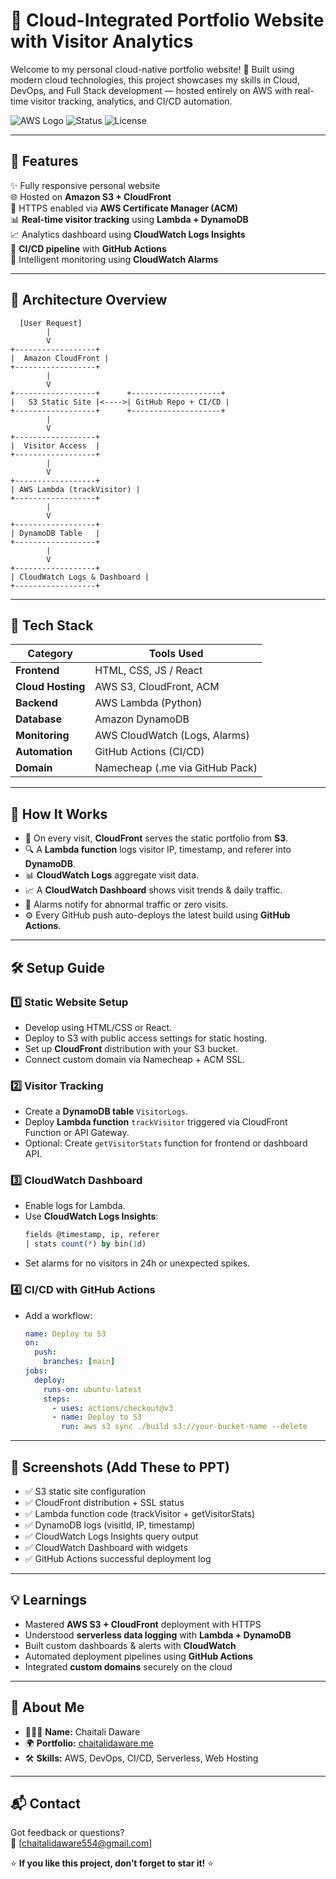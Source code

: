 # 🚀 Cloud-Integrated Portfolio Website with Visitor Analytics

Welcome to my personal cloud-native portfolio website! 🎯 Built using modern cloud technologies, this project showcases my skills in Cloud, DevOps, and Full Stack development — hosted entirely on AWS with real-time visitor tracking, analytics, and CI/CD automation.

![AWS Logo](https://img.shields.io/badge/Built%20with-AWS-FF9900?style=flat&logo=amazon-aws)
![Status](https://img.shields.io/badge/Status-Live-Green)
![License](https://img.shields.io/badge/License-MIT-blue.svg)

---

## 🌟 Features

✨ Fully responsive personal website  
🌐 Hosted on **Amazon S3 + CloudFront**  
🔐 HTTPS enabled via **AWS Certificate Manager (ACM)**  
📊 **Real-time visitor tracking** using **Lambda + DynamoDB**  
📈 Analytics dashboard using **CloudWatch Logs Insights**  
🔄 **CI/CD pipeline** with **GitHub Actions**  
🧠 Intelligent monitoring using **CloudWatch Alarms**

---

## 🧩 Architecture Overview

```
  [User Request]
        |
        V
+------------------+
|  Amazon CloudFront |
+------------------+
        |
        V
+------------------+      +--------------------+
|   S3 Static Site |<---->| GitHub Repo + CI/CD |
+------------------+      +--------------------+
        |
        V
+------------------+
|  Visitor Access  |
+------------------+
        |
        V
+------------------+
| AWS Lambda (trackVisitor) |
+------------------+
        |
        V
+------------------+
| DynamoDB Table   |
+------------------+
        |
        V
+------------------+
| CloudWatch Logs & Dashboard |
+------------------+
```

---

## 🔧 Tech Stack

| Category         | Tools Used                         |
|------------------|------------------------------------|
| **Frontend**     | HTML, CSS, JS / React              |
| **Cloud Hosting**| AWS S3, CloudFront, ACM            |
| **Backend**      | AWS Lambda (Python)                |
| **Database**     | Amazon DynamoDB                    |
| **Monitoring**   | AWS CloudWatch (Logs, Alarms)      |
| **Automation**   | GitHub Actions (CI/CD)             |
| **Domain**       | Namecheap (.me via GitHub Pack)    |

---

## 🚀 How It Works

- 🔁 On every visit, **CloudFront** serves the static portfolio from **S3**.
- 🔍 A **Lambda function** logs visitor IP, timestamp, and referer into **DynamoDB**.
- 📊 **CloudWatch Logs** aggregate visit data.
- 📈 A **CloudWatch Dashboard** shows visit trends & daily traffic.
- 🧠 Alarms notify for abnormal traffic or zero visits.
- ⚙️ Every GitHub push auto-deploys the latest build using **GitHub Actions**.

---

## 🛠️ Setup Guide

### 1️⃣ Static Website Setup
- Develop using HTML/CSS or React.
- Deploy to S3 with public access settings for static hosting.
- Set up **CloudFront** distribution with your S3 bucket.
- Connect custom domain via Namecheap + ACM SSL.

### 2️⃣ Visitor Tracking
- Create a **DynamoDB table** `VisitorLogs`.
- Deploy **Lambda function** `trackVisitor` triggered via CloudFront Function or API Gateway.
- Optional: Create `getVisitorStats` function for frontend or dashboard API.

### 3️⃣ CloudWatch Dashboard
- Enable logs for Lambda.
- Use **CloudWatch Logs Insights**:
  ```sql
  fields @timestamp, ip, referer
  | stats count(*) by bin(1d)
  ```
- Set alarms for no visitors in 24h or unexpected spikes.

### 4️⃣ CI/CD with GitHub Actions
- Add a workflow:
  ```yaml
  name: Deploy to S3
  on:
    push:
      branches: [main]
  jobs:
    deploy:
      runs-on: ubuntu-latest
      steps:
        - uses: actions/checkout@v3
        - name: Deploy to S3
          run: aws s3 sync ./build s3://your-bucket-name --delete
  ```

---

## 📸 Screenshots (Add These to PPT)

- ✅ S3 static site configuration
- ✅ CloudFront distribution + SSL status
- ✅ Lambda function code (trackVisitor + getVisitorStats)
- ✅ DynamoDB logs (visitId, IP, timestamp)
- ✅ CloudWatch Logs Insights query output
- ✅ CloudWatch Dashboard with widgets
- ✅ GitHub Actions successful deployment log

---

## 💡 Learnings

- Mastered **AWS S3 + CloudFront** deployment with HTTPS
- Understood **serverless data logging** with **Lambda + DynamoDB**
- Built custom dashboards & alerts with **CloudWatch**
- Automated deployment pipelines using **GitHub Actions**
- Integrated **custom domains** securely on the cloud

---

## 🙋 About Me

- 👩🏻‍💻 **Name:** Chaitali Daware  
- 🌍 **Portfolio:** [chaitalidaware.me](https://chaitalidaware.me)  
- 🛠️ **Skills:** AWS, DevOps, CI/CD, Serverless, Web Hosting

---

## 📬 Contact

Got feedback or questions?  
📧 [chaitalidaware554@gmail.com]  


⭐ **If you like this project, don’t forget to star it!** ⭐

